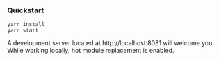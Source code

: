 ### Quickstart

```
yarn install
yarn start
```

A development server located at http://localhost:8081 will welcome you.
While working locally, hot module replacement is enabled.
